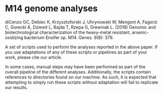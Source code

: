 # M14 genome analyses

diCenzo GC, Debiec K, Krzysztoforski J, Uhrynowski W, Mengoni A, Fagorzi C, Gorecki A, Dziewit L, Bajda T, Rzepa G, Drewniak L. (2018) Genomic and biotechnological characterization of the heavy-metal resistant, arsenic-oxidizing bacterium Ensifer sp. M14. Genes. 9(8): 379. 

A set of scripts used to perform the analyses reported in the above paper. If you use adaptations of any of these scripts or pipelines as part of your work, please cite our article.

In some cases, manual steps may have been performed as part of the overall pipeline of the different analyses. Additionally, the scripts contain references to directories found on our machine. As such, it is expected that attempting to simply run these scripts without adaptation will fail to replicate our results.
